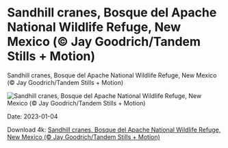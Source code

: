 # Sandhill cranes, Bosque del Apache National Wildlife Refuge, New Mexico (© Jay Goodrich/Tandem Stills + Motion)

Sandhill cranes, Bosque del Apache National Wildlife Refuge, New Mexico (© Jay Goodrich/Tandem Stills + Motion)

![Sandhill cranes, Bosque del Apache National Wildlife Refuge, New Mexico (© Jay Goodrich/Tandem Stills + Motion)](https://bing.com/th?id=OHR.SandhillSleeping_EN-US4023790571_UHD.jpg&w=1024&h=576)

Date: 2023-01-04

Download 4k: [Sandhill cranes, Bosque del Apache National Wildlife Refuge, New Mexico (© Jay Goodrich/Tandem Stills + Motion)](https://bing.com/th?id=OHR.SandhillSleeping_EN-US4023790571_UHD.jpg)

